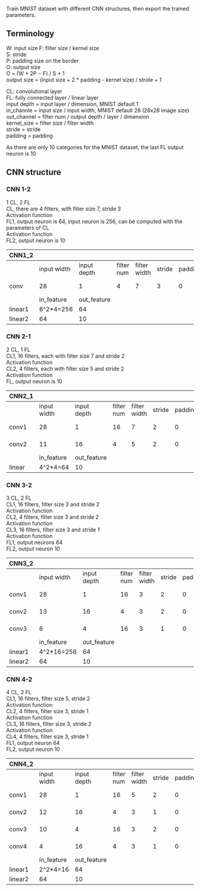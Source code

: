 Train MNIST dataset with different CNN structures, then export the trained parameters.

## Terminology
W: input size
F: filter size / kernel size  
S: stride  
P: padding size on the border  
O: output size  
O = (W + 2P − F) / S + 1  
output size = (input size + 2 * padding - kernel size) / stride + 1  

CL: convolutional layer  
FL: fully connected layer / linear layer  
input depth = input layer / dimension, MNIST default 1  
in_channle = input size / input width, MNIST default 28 (28x28 image size)  
out_channel = filter num / output depth / layer / dimension  
kernel_size = filter size / filter width  
stride = stride  
padding = padding  

As there are only 10 categories for the MNIST dataset, the last FL output neuron is 10

## CNN structure
### CNN 1-2
1 CL, 2 FL  
CL, there are 4 filters, with filter size 7, stride 3  
Activation function  
FL1, output neuron is 64, input neuron is 256, can be computed with the parameters of CL  
Activation function  
FL2, output neuron is 10  

| CNN1_2  |             |             |            |              |        |         |                         |
|---------|-------------|-------------|------------|--------------|--------|---------|-------------------------|
|         | input width | input depth | filter num | filter width | stride | padding | output width            |
| conv    | 28          | 1           | 4          | 7            | 3      | 0       | floor[(28+2*0-7)/3]+1=8 |
|         | in_feature  | out_feature |            |              |        |         |                         |
| linear1 | 8^2*4=256   | 64          |            |              |        |         |                         |
| linear2 | 64          | 10          |            |              |        |         |                         |

### CNN 2-1
2 CL, 1 FL  
CL1, 16 filters, each with filter size 7 and stride 2  
Activation function  
CL2, 4 filters, each with filter size 5 and stride 2  
Activation function  
FL, output neuron is 10  

| CNN2_1 |             |             |            |              |        |         |                          |
|--------|-------------|-------------|------------|--------------|--------|---------|--------------------------|
|        | input width | input depth | filter num | filter width | stride | padding | output width             |
| conv1  | 28          | 1           | 16         | 7            | 2      | 0       | floor[(28+2*0-7)/2]+1=11 |
| conv2  | 11          | 16          | 4          | 5            | 2      | 0       | floor[(11+2*0-5)/2]+1=4  |
|        | in_feature  | out_feature |            |              |        |         |                          |
| linear | 4^2*4=64    | 10          |            |              |        |         |                          |

### CNN 3-2
3 CL, 2 FL  
CL1, 16 filters, filter size 3 and stride 2  
Activation function  
CL2, 4 filters, filter size 3 and stride 2  
Activation function  
CL3, 16 filters, filter size 3 and stride 1  
Activation function  
FL1, output neurons 64  
FL2, output neuron 10  

| CNN3_2  |             |             |            |              |        |         |                          |
|---------|-------------|-------------|------------|--------------|--------|---------|--------------------------|
|         | input width | input depth | filter num | filter width | stride | padding | output width             |
| conv1   | 28          | 1           | 16         | 3            | 2      | 0       | floor[(28+2*0-3)/2]+1=13 |
| conv2   | 13          | 16          | 4          | 3            | 2      | 0       | floor[(13+2*0-3)/2]+1=6  |
| conv3   | 6           | 4           | 16         | 3            | 1      | 0       | floor[(6+2*0-3)/1]+1=4   |
|         | in_feature  | out_feature |            |              |        |         |                          |
| linear1 | 4^2*16=256  | 64          |            |              |        |         |                          |
| linear2 | 64          | 10          |            |              |        |         |                          |


### CNN 4-2
4 CL, 2 FL  
CL1, 16 filters, filter size 5, stride 2  
Activation function  
CL2, 4 filters, filter size 3, stride 1  
Activation function  
CL3, 16 filters, filter size 3, stride 2  
Activation function  
CL4, 4 filters, filter size 3, stride 1  
FL1, output neuron 64  
FL2, output neuron 10  

| CNN4_2  |             |             |            |              |        |         |                          |
|---------|-------------|-------------|------------|--------------|--------|---------|--------------------------|
|         | input width | input depth | filter num | filter width | stride | padding | output width             |
| conv1   | 28          | 1           | 16         | 5            | 2      | 0       | floor[(28+2*0-5)/2]+1=12 |
| conv2   | 12          | 16          | 4          | 3            | 1      | 0       | floor[(12+2*0-3)/1]+1=10 |
| conv3   | 10          | 4           | 16         | 3            | 2      | 0       | floor[(10+2*0-3)/2]+1=4  |
| conv4   | 4           | 16          | 4          | 3            | 1      | 0       | floor[(4+2*0-3)/1]+1=2   |
|         | in_feature  | out_feature |            |              |        |         |                          |
| linear1 | 2^2*4=16    | 64          |            |              |        |         |                          |
| linear2 | 64          | 10          |            |              |        |         |                          |
